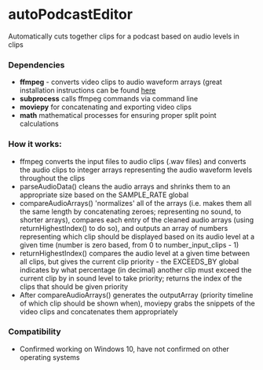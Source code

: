 # autoPodcastEditor
Automatically cuts together clips for a podcast based on audio levels in clips

### Dependencies
- **ffmpeg** - converts video clips to audio waveform arrays (great installation instructions can be found [here](https://www.wikihow.com/Install-FFmpeg-on-Windows)
- **subprocess** calls ffmpeg commands via command line
- **moviepy** for concatenating and exporting video clips
- **math** mathematical processes for ensuring proper split point calculations

### How it works:
- ffmpeg converts the input files to audio clips (.wav files) and converts the audio clips to integer arrays representing the audio waveform levels throughout the clips
- parseAudioData() cleans the audio arrays and shrinks them to an appropriate size based on the SAMPLE_RATE global
- compareAudioArrays() 'normalizes' all of the arrays (i.e. makes them all the same length by concatenating zeroes; representing no sound, to shorter arrays), compares each entry of the cleaned audio arrays (using returnHighestIndex() to do so), and outputs an array of numbers representing which clip should be displayed based on its audio level at a given time (number is zero based, from 0 to number_input_clips - 1)
- returnHighestIndex() compares the audio level at a given time between all clips, but gives the current clip priority - the EXCEEDS_BY global indicates by what percentage (in decimal) another clip must exceed the current clip by in sound level to take priority; returns the index of the clips that should be given priority
- After compareAudioArrays() generates the outputArray (priority timeline of which clip should be shown when), moviepy grabs the snippets of the video clips and concatenates them appropriately

### Compatibility
- Confirmed working on Windows 10, have not confirmed on other operating systems
